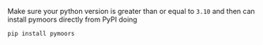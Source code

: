 Make sure your python version is greater than or equal to `3.10` and then can install pymoors directly from PyPI doing

```sh
pip install pymoors
```

